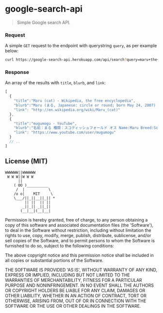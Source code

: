 google-search-api
=================

> Simple Google search API.

### Request

A simple `GET` request to the endpoint with querystring `query`, as per example below:
```bash
curl https://google-search-api.herokuapp.com/api/search?query=maru+the+cat
```

### Response

An array of the results with `title`, `blurb`, and `link`:
```javascript
[
  {
    "title":"Maru (cat) - Wikipedia, the free encyclopedia",
    "blurb":"Maru (まる, Japanese: circle or round; born May 24, 2007) is a male Scottish Fold \n(straight variety) cat in Japan who has become popular on YouTube. As of April ...",
    "link": "http://en.wikipedia.org/wiki/Maru_(cat)"
  },
  {
    "title":"mugumogu - YouTube",
    "blurb":"名前：まる 種類：スコティッシュフォールド オス Name:Maru Breed:Scottish Fold Male.",
    "link": "https://www.youtube.com/user/mugumogu"
  }
  // ..
]
```

## License (MIT)

```
WWWWWW||WWWWWW
 W W W||W W W
      ||
    ( OO )__________
     /  |           \
    /o o|    MIT     \
    \___/||_||__||_|| *
         || ||  || ||
        _||_|| _||_||
       (__|__|(__|__|
```

Permission is hereby granted, free of charge, to any person obtaining a copy of this software and associated documentation files (the 'Software'), to deal in the Software without restriction, including without limitation the rights to use, copy, modify, merge, publish, distribute, sublicense, and/or sell copies of the Software, and to permit persons to whom the Software is furnished to do so, subject to the following conditions:

The above copyright notice and this permission notice shall be included in all copies or substantial portions of the Software.

THE SOFTWARE IS PROVIDED 'AS IS', WITHOUT WARRANTY OF ANY KIND, EXPRESS OR IMPLIED, INCLUDING BUT NOT LIMITED TO THE WARRANTIES OF MERCHANTABILITY, FITNESS FOR A PARTICULAR PURPOSE AND NONINFRINGEMENT. IN NO EVENT SHALL THE AUTHORS OR COPYRIGHT HOLDERS BE LIABLE FOR ANY CLAIM, DAMAGES OR OTHER LIABILITY, WHETHER IN AN ACTION OF CONTRACT, TORT OR OTHERWISE, ARISING FROM, OUT OF OR IN CONNECTION WITH THE SOFTWARE OR THE USE OR OTHER DEALINGS IN THE SOFTWARE.

